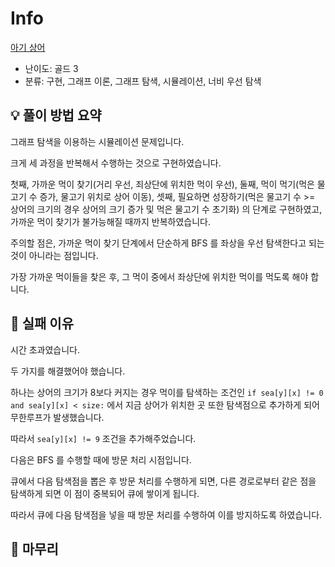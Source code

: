 # Info
[아기 상어](https://boj.kr/16236)

- 난이도: 골드 3
- 분류: 구현, 그래프 이론, 그래프 탐색, 시뮬레이션, 너비 우선 탐색

## 💡 풀이 방법 요약

그래프 탐색을 이용하는 시뮬레이션 문제입니다.

크게 세 과정을 반복해서 수행하는 것으로 구현하였습니다.

첫째, 가까운 먹이 찾기(거리 우선, 죄상단에 위치한 먹이 우선), 둘째, 먹이 먹기(먹은 물고기 수 증가, 물고기 위치로 상어 이동), 셋째, 필요하면 성장하기(먹은 물고기 수 >= 상어의 크기의 경우 상어의 크기 증가 및 먹은 물고기 수 초기화) 의 단계로 구현하였고, 가까운 먹이 찾기가 불가능해질 때까지 반복하였습니다.

주의할 점은, 가까운 먹이 찾기 단계에서 단순하게 BFS 를 좌상을 우선 탐색한다고 되는 것이 아니라는 점입니다.

가장 가까운 먹이들을 찾은 후, 그 먹이 중에서 좌상단에 위치한 먹이를 먹도록 해야 합니다.

## 👀 실패 이유

시간 초과였습니다.

두 가지를 해결했어야 했습니다.

하나는 상어의 크기가 8보다 커지는 경우 먹이를 탐색하는 조건인 `if sea[y][x] != 0 and sea[y][x] < size:` 에서 지금 상어가 위치한 곳 또한 탐색점으로 추가하게 되어 무한루프가 발생했습니다.

따라서 `sea[y][x] != 9` 조건을 추가해주었습니다.

다음은 BFS 를 수행할 때에 방문 처리 시점입니다.

큐에서 다음 탐색점을 뽑은 후 방문 처리를 수행하게 되면, 다른 경로로부터 같은 점을 탐색하게 되면 이 점이 중복되어 큐에 쌓이게 됩니다.

따라서 큐에 다음 탐색점을 넣을 때 방문 처리를 수행하여 이를 방지하도록 하였습니다.

## 🙂 마무리

